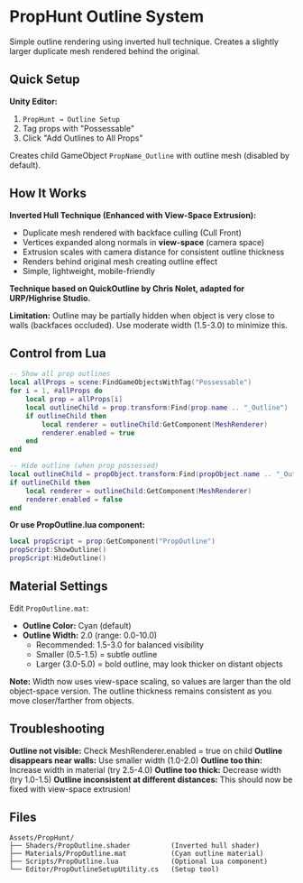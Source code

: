 # PropHunt Outline System

Simple outline rendering using inverted hull technique. Creates a slightly larger duplicate mesh rendered behind the original.

## Quick Setup

**Unity Editor:**
1. `PropHunt → Outline Setup`
2. Tag props with "Possessable"
3. Click "Add Outlines to All Props"

Creates child GameObject `PropName_Outline` with outline mesh (disabled by default).

## How It Works

**Inverted Hull Technique (Enhanced with View-Space Extrusion):**
- Duplicate mesh rendered with backface culling (Cull Front)
- Vertices expanded along normals in **view-space** (camera space)
- Extrusion scales with camera distance for consistent outline thickness
- Renders behind original mesh creating outline effect
- Simple, lightweight, mobile-friendly

**Technique based on QuickOutline by Chris Nolet, adapted for URP/Highrise Studio.**

**Limitation:** Outline may be partially hidden when object is very close to walls (backfaces occluded). Use moderate width (1.5-3.0) to minimize this.

## Control from Lua

```lua
-- Show all prop outlines
local allProps = scene:FindGameObjectsWithTag("Possessable")
for i = 1, #allProps do
    local prop = allProps[i]
    local outlineChild = prop.transform:Find(prop.name .. "_Outline")
    if outlineChild then
        local renderer = outlineChild:GetComponent(MeshRenderer)
        renderer.enabled = true
    end
end

-- Hide outline (when prop possessed)
local outlineChild = propObject.transform:Find(propObject.name .. "_Outline")
if outlineChild then
    local renderer = outlineChild:GetComponent(MeshRenderer)
    renderer.enabled = false
end
```

**Or use PropOutline.lua component:**
```lua
local propScript = prop:GetComponent("PropOutline")
propScript:ShowOutline()
propScript:HideOutline()
```

## Material Settings

Edit `PropOutline.mat`:
- **Outline Color:** Cyan (default)
- **Outline Width:** 2.0 (range: 0.0-10.0)
  - Recommended: 1.5-3.0 for balanced visibility
  - Smaller (0.5-1.5) = subtle outline
  - Larger (3.0-5.0) = bold outline, may look thicker on distant objects

**Note:** Width now uses view-space scaling, so values are larger than the old object-space version. The outline thickness remains consistent as you move closer/farther from objects.

## Troubleshooting

**Outline not visible:** Check MeshRenderer.enabled = true on child
**Outline disappears near walls:** Use smaller width (1.0-2.0)
**Outline too thin:** Increase width in material (try 2.5-4.0)
**Outline too thick:** Decrease width (try 1.0-1.5)
**Outline inconsistent at different distances:** This should now be fixed with view-space extrusion!

## Files

```
Assets/PropHunt/
├── Shaders/PropOutline.shader          (Inverted hull shader)
├── Materials/PropOutline.mat           (Cyan outline material)
├── Scripts/PropOutline.lua             (Optional Lua component)
└── Editor/PropOutlineSetupUtility.cs   (Setup tool)
```
